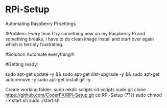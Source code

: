 # RPi-Setup
Automating Raspberry Pi settings

#Problem:
Every time I try something new on my Raspberry Pi and something breaks, I have to do clean image install and start over again which is terribly frustrating.

#Solution
Automate everything!!!

#Getting ready:

sudo apt-get update -y && sudo apt-get dist-upgrade -y && sudo apt-get autoremove -y
sudo apt-get install git -y

Create working folder:
sudo mkdir scripts
cd scripts
sudo git clone https://github.com/CoderFX/RPi-Setup.git
cd RPi-Setup (???)
sudo chmod +x start.sh
sudo ./start.sh
